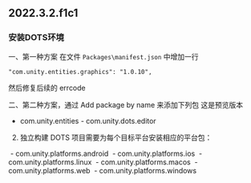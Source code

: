 ## 2022.3.2.f1c1

### 安装DOTS环境
一、第一种方案 在文件 `Packages\manifest.json`  中增加一行
```
"com.unity.entities.graphics": "1.0.10",
```
然后修复后续的 errcode

二、第二种方案，通过 Add package by name 来添加下列包 这是预览版本
- com.unity.entities
- com.unity.dots.editor
2. 独立构建 DOTS 项目需要为每个目标平台安装相应的平台包：

 - com.unity.platforms.android
 - com.unity.platforms.ios
 - com.unity.platforms.linux
 - com.unity.platforms.macos
 - com.unity.platforms.web
 - com.unity.platforms.windows